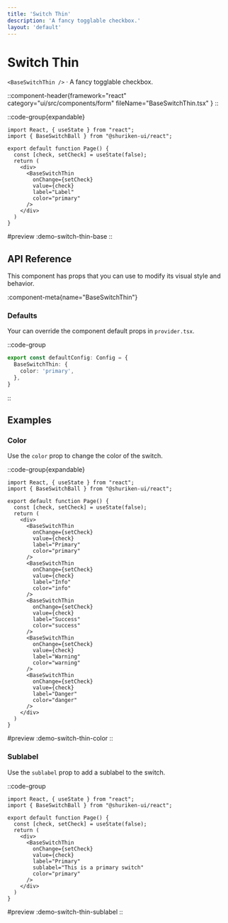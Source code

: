 ```yaml
---
title: 'Switch Thin'
description: 'A fancy togglable checkbox.'
layout: 'default'
---
```


# Switch Thin

`<BaseSwitchThin />` · A fancy togglable checkbox.

::component-header{framework="react" category="ui/src/components/form" fileName="BaseSwitchThin.tsx" }
::

::code-group{expandable}

```tsx [DemoSwitchThinBase.tsx]
import React, { useState } from "react";
import { BaseSwitchBall } from "@shuriken-ui/react";

export default function Page() {
  const [check, setCheck] = useState(false);
  return (
    <div>
      <BaseSwitchThin
        onChange={setCheck}
        value={check}
        label="Label"
        color="primary"
      />
    </div>
  )
}
```

#preview
:demo-switch-thin-base
::

## API Reference

This component has props that you can use to modify its visual style and behavior.

:component-meta{name="BaseSwitchThin"}

### Defaults

Your can override the component default props in `provider.tsx`.

::code-group

```ts [provider.tsx]
export const defaultConfig: Config = {
  BaseSwitchThin: {
    color: 'primary',
  },
}
```
::

## Examples

### Color

Use the `color` prop to change the color of the switch.

::code-group{expandable}

```tsx [DemoSwitchThinColor.tsx]
import React, { useState } from "react";
import { BaseSwitchBall } from "@shuriken-ui/react";

export default function Page() {
  const [check, setCheck] = useState(false);
  return (
    <div>
      <BaseSwitchThin
        onChange={setCheck}
        value={check}
        label="Primary"
        color="primary"
      />
      <BaseSwitchThin
        onChange={setCheck}
        value={check}
        label="Info"
        color="info"
      />
      <BaseSwitchThin
        onChange={setCheck}
        value={check}
        label="Success"
        color="success"
      />
      <BaseSwitchThin
        onChange={setCheck}
        value={check}
        label="Warning"
        color="warning"
      />
      <BaseSwitchThin
        onChange={setCheck}
        value={check}
        label="Danger"
        color="danger"
      />
    </div>
  )
}
```

#preview
:demo-switch-thin-color
::

### Sublabel

Use the `sublabel` prop to add a sublabel to the switch.

::code-group

```tsx [DemoSwitchSublabel.tsx]
import React, { useState } from "react";
import { BaseSwitchBall } from "@shuriken-ui/react";

export default function Page() {
  const [check, setCheck] = useState(false);
  return (
    <div>
      <BaseSwitchThin
        onChange={setCheck}
        value={check}
        label="Primary"
        sublabel="This is a primary switch"
        color="primary"
      />
    </div>
  )
}
```

#preview
:demo-switch-thin-sublabel
::